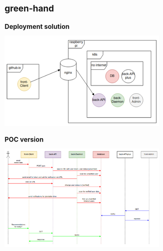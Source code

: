 # green-hand

## Deployment solution
![Architecture](architecture.png)

## POC version
![POC](usecase-01.png)